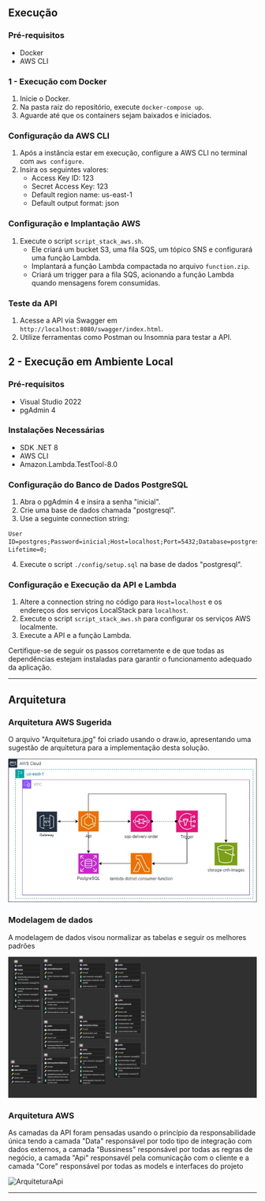 ## Execução

### Pré-requisitos
- Docker
- AWS CLI

### 1 - Execução com Docker

1. Inicie o Docker.
2. Na pasta raiz do repositório, execute `docker-compose up`.
3. Aguarde até que os containers sejam baixados e iniciados.

### Configuração da AWS CLI

1. Após a instância estar em execução, configure a AWS CLI no terminal com `aws configure`.
2. Insira os seguintes valores:
   - Access Key ID: 123
   - Secret Access Key: 123
   - Default region name: us-east-1
   - Default output format: json

### Configuração e Implantação AWS

1. Execute o script `script_stack_aws.sh`.
   - Ele criará um bucket S3, uma fila SQS, um tópico SNS e configurará uma função Lambda.
   - Implantará a função Lambda compactada no arquivo `function.zip`.
   - Criará um trigger para a fila SQS, acionando a função Lambda quando mensagens forem consumidas.

### Teste da API

1. Acesse a API via Swagger em `http://localhost:8080/swagger/index.html`.
2. Utilize ferramentas como Postman ou Insomnia para testar a API.

## 2 - Execução em Ambiente Local

### Pré-requisitos
- Visual Studio 2022
- pgAdmin 4

### Instalações Necessárias
- SDK .NET 8
- AWS CLI
- Amazon.Lambda.TestTool-8.0

### Configuração do Banco de Dados PostgreSQL

1. Abra o pgAdmin 4 e insira a senha "inicial".
2. Crie uma base de dados chamada "postgresql".
3. Use a seguinte connection string:

```
User ID=postgres;Password=inicial;Host=localhost;Port=5432;Database=postgresql;Pooling=true;Connection Lifetime=0;
```

4. Execute o script `./config/setup.sql` na base de dados "postgresql".

### Configuração e Execução da API e Lambda

1. Altere a connection string no código para `Host=localhost` e os endereços dos serviços LocalStack para `localhost`.
2. Execute o script `script_stack_aws.sh` para configurar os serviços AWS localmente.
3. Execute a API e a função Lambda.

Certifique-se de seguir os passos corretamente e de que todas as dependências estejam instaladas para garantir o funcionamento adequado da aplicação.

---

## Arquitetura

### Arquitetura AWS Sugerida

O arquivo "Arquitetura.jpg" foi criado usando o draw.io, apresentando uma sugestão de arquitetura para a implementação desta solução.

![Arquitetura](./arquitetura.jpg)

### Modelagem de dados

A modelagem de dados visou normalizar as tabelas e seguir os melhores padrões

![ModelagemDeDados](./ModelagemDeDados.png)

### Arquitetura AWS

As camadas da API foram pensadas usando o princípio da responsabilidade única tendo a camada "Data" responsável por todo tipo de integração com dados externos, a camada "Bussiness" responsável por todas as regras de negócio, a camada "Api" responsavél pela comunicação com o cliente e a camada "Core" responsável por todas as models e interfaces do projeto

![ArquiteturaApi](./Arquitetura.png)

---